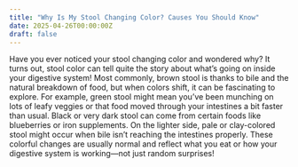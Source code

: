 ```yaml
---
title: "Why Is My Stool Changing Color? Causes You Should Know"
date: 2025-04-26T00:00:00Z
draft: false
---
```


Have you ever noticed your stool changing color and wondered why? It turns out, stool color can tell quite the story about what’s going on inside your digestive system! Most commonly, brown stool is thanks to bile and the natural breakdown of food, but when colors shift, it can be fascinating to explore. For example, green stool might mean you’ve been munching on lots of leafy veggies or that food moved through your intestines a bit faster than usual. Black or very dark stool can come from certain foods like blueberries or iron supplements. On the lighter side, pale or clay-colored stool might occur when bile isn’t reaching the intestines properly. These colorful changes are usually normal and reflect what you eat or how your digestive system is working—not just random surprises!


